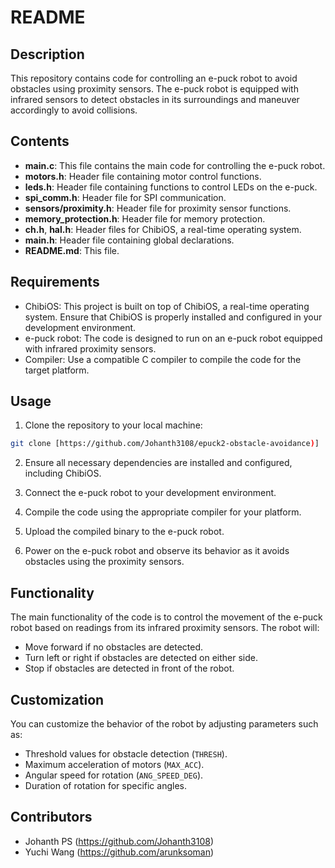# README

## Description
This repository contains code for controlling an e-puck robot to avoid obstacles using proximity sensors. The e-puck robot is equipped with infrared sensors to detect obstacles in its surroundings and maneuver accordingly to avoid collisions.

## Contents
- **main.c**: This file contains the main code for controlling the e-puck robot.
- **motors.h**: Header file containing motor control functions.
- **leds.h**: Header file containing functions to control LEDs on the e-puck.
- **spi_comm.h**: Header file for SPI communication.
- **sensors/proximity.h**: Header file for proximity sensor functions.
- **memory_protection.h**: Header file for memory protection.
- **ch.h**, **hal.h**: Header files for ChibiOS, a real-time operating system.
- **main.h**: Header file containing global declarations.
- **README.md**: This file.

## Requirements
- ChibiOS: This project is built on top of ChibiOS, a real-time operating system. Ensure that ChibiOS is properly installed and configured in your development environment.
- e-puck robot: The code is designed to run on an e-puck robot equipped with infrared proximity sensors.
- Compiler: Use a compatible C compiler to compile the code for the target platform.

## Usage
1. Clone the repository to your local machine:

```bash
git clone [https://github.com/Johanth3108/epuck2-obstacle-avoidance)]
```

2. Ensure all necessary dependencies are installed and configured, including ChibiOS.

3. Connect the e-puck robot to your development environment.

4. Compile the code using the appropriate compiler for your platform.

5. Upload the compiled binary to the e-puck robot.

6. Power on the e-puck robot and observe its behavior as it avoids obstacles using the proximity sensors.

## Functionality
The main functionality of the code is to control the movement of the e-puck robot based on readings from its infrared proximity sensors. The robot will:
- Move forward if no obstacles are detected.
- Turn left or right if obstacles are detected on either side.
- Stop if obstacles are detected in front of the robot.

## Customization
You can customize the behavior of the robot by adjusting parameters such as:
- Threshold values for obstacle detection (`THRESH`).
- Maximum acceleration of motors (`MAX_ACC`).
- Angular speed for rotation (`ANG_SPEED_DEG`).
- Duration of rotation for specific angles.

## Contributors
- Johanth PS (https://github.com/Johanth3108)
- Yuchi Wang (https://github.com/arunksoman)
